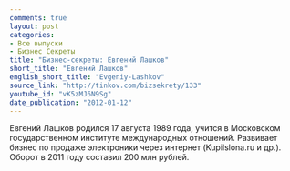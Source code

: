 ```yaml
---
comments: true
layout: post
categories:
- Все выпуски
- Бизнес Секреты
title: "Бизнес-секреты: Евгений Лашков"
short_title: "Евгений Лашков"
english_short_title: "Evgeniy-Lashkov"
source_link: "http://tinkov.com/bizsekrety/133"
youtube_id: "vK5zMJ6N9Sg"
date_publication: "2012-01-12"
---
```

Евгений Лашков родился 17 августа 1989 года, учится в Московском государственном институте международных отношений. Развивает бизнес по продаже электроники через интернет (Kupilslona.ru и др.). Оборот в 2011 году составил 200 млн рублей.
